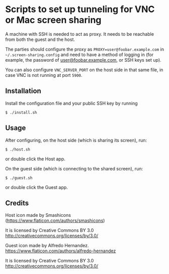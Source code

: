 # Scripts to set up tunneling for VNC or Mac screen sharing

A machine with SSH is needed to act as proxy. It needs to be reachable
from both the guest and the host.

The parties should configure the proxy as `PROXY=user@foobar.example.com`
in `~/.screen-sharing.config` and need to have a method of logging in
(for example, the password of user@foobar.example.com, or SSH keys set up).

You can also configure `VNC_SERVER_PORT` on the host side in that same
file, in case VNC is not running at port `5900`.

## Installation

Install the configuration file and your public SSH key by running

`$ ./install.sh`

## Usage

After configuring, on the host side (which is sharing its screen), run:

`$ ./host.sh`

or double click the Host app.

On the guest side (which is connecting to the shared screen), run:

`$ ./guest.sh`

or double click the Guest app.

## Credits

Host icon made by Smashicons
(https://www.flaticon.com/authors/smashicons)

It is licensed by Creative Commons BY 3.0 http://creativecommons.org/licenses/by/3.0/

Guest icon made by Alfredo Hernandez.
https://www.flaticon.com/authors/alfredo-hernandez

It is licensed by Creative Commons BY 3.0 http://creativecommons.org/licenses/by/3.0/

